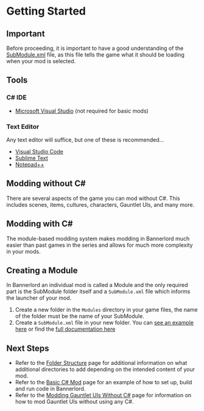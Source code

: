 # Getting Started

## Important

Before proceeding, it is important to have a good understanding of the [SubModule.xml](../_xmldocs/submodule.md) file, as this file tells the game what it should be loading when your mod is selected.

## Tools

### C# IDE

* [Microsoft Visual Studio](https://visualstudio.microsoft.com/downloads/) (not required for basic mods)

### Text Editor

Any text editor will suffice, but one of these is recommended...

* [Visual Studio Code](https://code.visualstudio.com/download)
* [Sublime Text](https://www.sublimetext.com/)  
* [Notepad++](https://notepad-plus-plus.org/downloads/)

## Modding without C#

There are several aspects of the game you can mod without C#. This includes scenes, items, cultures, characters, Gauntlet UIs, and many more.

## Modding with C#

The module-based modding system makes modding in Bannerlord much easier than past games in the series and allows for much more complexity in your mods.

## Creating a Module

In Bannerlord an individual mod is called a Module and the only required part is the SubModule folder itself and a `SubModule.xml` file which informs the launcher of your mod.

1. Create a new folder in the `Modules` directory in your game files, the name of the folder must be the name of your SubModule.
2. Create a `SubModule.xml` file in your new folder. You can [see an example here](../_xmldocs/submodule.md) or find the [full documentation here](../_xmldocs/submodule.md)

## Next Steps

- Refer to the [Folder Structure](folder-structure.md) page for additional information on what additional directories to add depending on the intended content of your mod.
- Refer to the [Basic C# Mod](../_tutorials/basic-csharp-mod.md) page for an example of how to set up, build and run code in Bannerlord.
- Refer to the [Modding Gauntlet UIs Without C#](../_tutorials/modding-gauntlet-without-csharp.md) page for information on how to mod Gauntlet UIs without using any C#.

